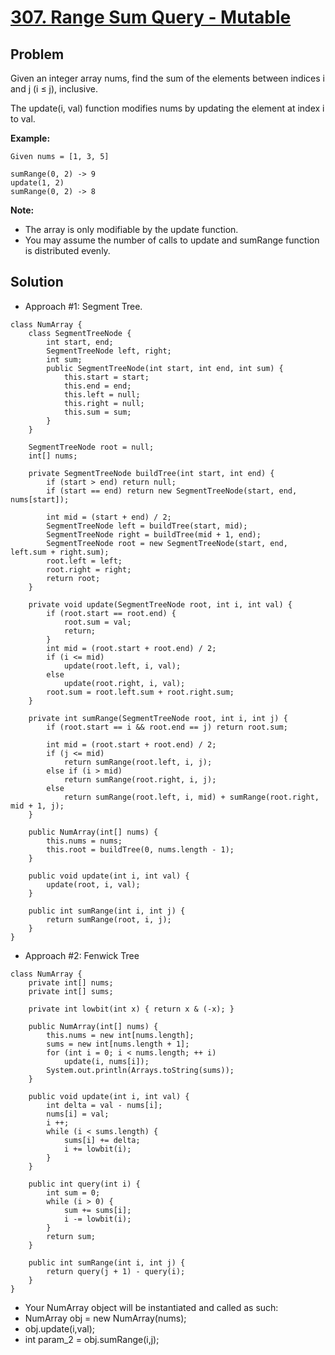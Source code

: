 # <a href='https://leetcode.com/problems/range-sum-query-mutable/'>307. Range Sum Query - Mutable</a>

## Problem
Given an integer array nums, find the sum of the elements between indices i and j (i ≤ j), inclusive.

The update(i, val) function modifies nums by updating the element at index i to val.

<strong>Example:</strong>
```
Given nums = [1, 3, 5]

sumRange(0, 2) -> 9
update(1, 2)
sumRange(0, 2) -> 8
```

<strong>Note:</strong>
- The array is only modifiable by the update function.
- You may assume the number of calls to update and sumRange function is distributed evenly.

## Solution
- Approach #1: Segment Tree.
```
class NumArray {    
    class SegmentTreeNode {
        int start, end;
        SegmentTreeNode left, right;
        int sum;
        public SegmentTreeNode(int start, int end, int sum) {
            this.start = start;
            this.end = end;
            this.left = null;
            this.right = null;
            this.sum = sum;
        }
    }
    
    SegmentTreeNode root = null;
    int[] nums;
    
    private SegmentTreeNode buildTree(int start, int end) {
        if (start > end) return null;
        if (start == end) return new SegmentTreeNode(start, end, nums[start]);
        
        int mid = (start + end) / 2;
        SegmentTreeNode left = buildTree(start, mid);
        SegmentTreeNode right = buildTree(mid + 1, end);
        SegmentTreeNode root = new SegmentTreeNode(start, end, left.sum + right.sum);
        root.left = left;
        root.right = right;
        return root;
    }
    
    private void update(SegmentTreeNode root, int i, int val) {
        if (root.start == root.end) {
            root.sum = val;
            return;
        }
        int mid = (root.start + root.end) / 2;
        if (i <= mid)
            update(root.left, i, val);
        else
            update(root.right, i, val);
        root.sum = root.left.sum + root.right.sum;
    }
    
    private int sumRange(SegmentTreeNode root, int i, int j) {
        if (root.start == i && root.end == j) return root.sum;
        
        int mid = (root.start + root.end) / 2;
        if (j <= mid)
            return sumRange(root.left, i, j);
        else if (i > mid)
            return sumRange(root.right, i, j);
        else
            return sumRange(root.left, i, mid) + sumRange(root.right, mid + 1, j);
    }

    public NumArray(int[] nums) {
        this.nums = nums;
        this.root = buildTree(0, nums.length - 1);
    }
    
    public void update(int i, int val) {
        update(root, i, val);
    }
    
    public int sumRange(int i, int j) {
        return sumRange(root, i, j);
    }
}
```

- Approach #2: Fenwick Tree
```
class NumArray {
    private int[] nums;
    private int[] sums;
    
    private int lowbit(int x) { return x & (-x); }

    public NumArray(int[] nums) {
        this.nums = new int[nums.length];
        sums = new int[nums.length + 1];
        for (int i = 0; i < nums.length; ++ i) 
            update(i, nums[i]);
        System.out.println(Arrays.toString(sums));
    }
    
    public void update(int i, int val) {
        int delta = val - nums[i];
        nums[i] = val;
        i ++;
        while (i < sums.length) {
            sums[i] += delta;
            i += lowbit(i);
        }
    }
    
    public int query(int i) {
        int sum = 0;
        while (i > 0) {
            sum += sums[i];
            i -= lowbit(i);
        }
        return sum;
    }
    
    public int sumRange(int i, int j) {
        return query(j + 1) - query(i);
    }
}
```

* Your NumArray object will be instantiated and called as such:
* NumArray obj = new NumArray(nums);
* obj.update(i,val);
* int param_2 = obj.sumRange(i,j);
